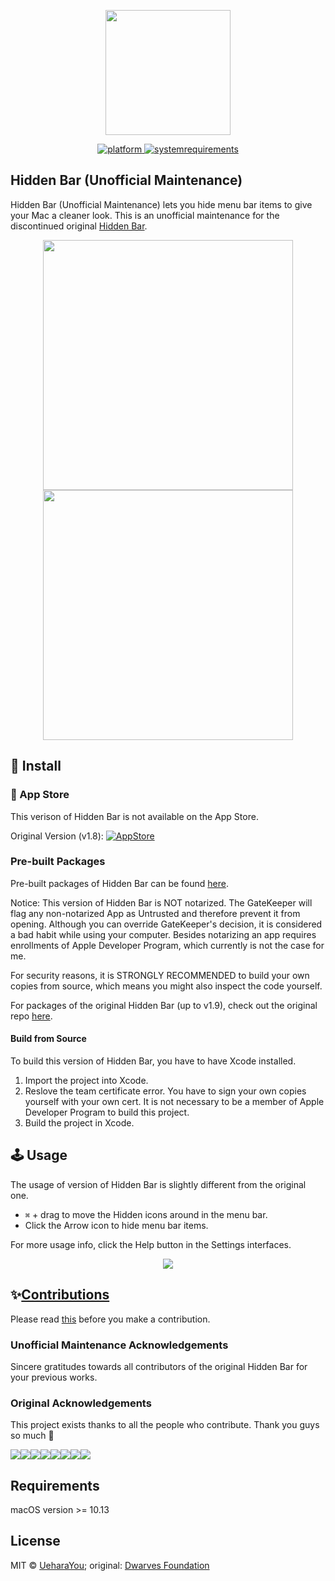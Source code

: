<p align="center">
	<img width="200" height="200" margin-right="100%" src="https://github.com/dwarvesf/hidden/blob/develop/img/icon_512%402x.png?raw=true">
</p>
<p align="center">
	<a href="https://img.shields.io/badge/platform-macOS-lightgrey.svg">
 		<img src="https://img.shields.io/badge/platform-macOS-lightgrey.svg" alt="platform">
	</a>
	<a href="https://img.shields.io/badge/requirements-macOS High Sierra+-ff69b4.svg">
 		<img src="https://img.shields.io/badge/requirements-macOS High Sierra+-ff69b4.svg" alt="systemrequirements">
	</a>
</p>

## Hidden Bar (Unofficial Maintenance)
Hidden Bar (Unofficial Maintenance) lets you hide menu bar items to give your Mac a cleaner look.
This is an unofficial maintenance for the discontinued original [Hidden Bar](https://github.com/dwarvesf/hidden).

<p align="center">
	<img width="400" src="img/screen1.png">
	<img width="400" src="img/screen2.png">
</p>

## 🚀 Install

###  App Store

This verison of Hidden Bar is not available on the App Store.

Original Version (v1.8): [![AppStore](img/appstore.svg)](https://itunes.apple.com/app/hidden-bar/id1452453066)

### Pre-built Packages

Pre-built packages of Hidden Bar can be found [here](https://github.com/UeharaYou/HiddenBar/releases).

Notice: This version of Hidden Bar is NOT notarized. The GateKeeper will flag any non-notarized App as Untrusted and therefore prevent it from opening. Although you can override GateKeeper's decision, it is considered a bad habit while using your computer. Besides notarizing an app requires enrollments of Apple Developer Program, which currently is not the case for me. 

For security reasons, it is STRONGLY RECOMMENDED to build your own copies from source, which means you might also inspect the code yourself.

For packages of the original Hidden Bar (up to v1.9), check out the original repo [here](https://github.com/dwarvesf/hidden).

#### Build from Source

To build this version of Hidden Bar, you have to have Xcode installed.

1. Import the project into Xcode.
2. Reslove the team certificate error. You have to sign your own copies yourself with your own cert. It is not necessary to be a member of Apple Developer Program to build this project.
3. Build the project in Xcode.

## 🕹 Usage

The usage of version of Hidden Bar is slightly different from the original one.

* `⌘` + drag to move the Hidden icons around in the menu bar.
* Click the Arrow icon to hide menu bar items.

For more usage info, click the Help button in the Settings interfaces.

<p align="center">
	<img src="img/tutorial.gif">
</p>

## ✨<a href="https://github.com/dwarvesf/hidden/graphs/contributors">Contributions</a>

Please read [this](CONTRIBUTING.md) before you make a contribution.

### Unofficial Maintenance Acknowledgements

Sincere gratitudes towards all contributors of the original Hidden Bar for your previous works.

### Original Acknowledgements

This project exists thanks to all the people who contribute. Thank you guys so much 👏

[![](https://sourcerer.io/fame/phucledien/dwarvesf/hidden/images/0)](https://sourcerer.io/fame/phucledien/dwarvesf/hidden/links/0)[![](https://sourcerer.io/fame/phucledien/dwarvesf/hidden/images/1)](https://sourcerer.io/fame/phucledien/dwarvesf/hidden/links/1)[![](https://sourcerer.io/fame/phucledien/dwarvesf/hidden/images/2)](https://sourcerer.io/fame/phucledien/dwarvesf/hidden/links/2)[![](https://sourcerer.io/fame/phucledien/dwarvesf/hidden/images/3)](https://sourcerer.io/fame/phucledien/dwarvesf/hidden/links/3)[![](https://sourcerer.io/fame/phucledien/dwarvesf/hidden/images/4)](https://sourcerer.io/fame/phucledien/dwarvesf/hidden/links/4)[![](https://sourcerer.io/fame/phucledien/dwarvesf/hidden/images/5)](https://sourcerer.io/fame/phucledien/dwarvesf/hidden/links/5)[![](https://sourcerer.io/fame/phucledien/dwarvesf/hidden/images/6)](https://sourcerer.io/fame/phucledien/dwarvesf/hidden/links/6)[![](https://sourcerer.io/fame/phucledien/dwarvesf/hidden/images/7)](https://sourcerer.io/fame/phucledien/dwarvesf/hidden/links/7)

## Requirements
macOS version >= 10.13

## License

MIT &copy; [UeharaYou](https://github.com/UeharaYou); original: [Dwarves Foundation](https://github.com/dwarvesf)
